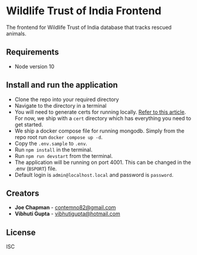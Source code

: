 # Wildlife Trust of India Frontend

The frontend for Wildlife Trust of India database that tracks rescued animals.

## Requirements

- Node version 10

## Install and run the application

- Clone the repo into your required directory
- Navigate to the directory in a terminal
- You will need to generate certs for running locally. [Refer to this article](https://devcenter.heroku.com/articles/ssl-certificate-self). For now, we ship with a `cert` directory which has everything you need to get started.
- We ship a docker compose file for running mongodb. Simply from the repo root run `docker compose up -d`.
- Copy the `.env.sample` to `.env`.
- Run `npm install` in the terminal.
- Run `npm run devstart` from the terminal.
- The application will be running on port 4001. This can be changed in the .env (`BSPORT`) file.
- Default login is `admin@localhost.local` and password is `password`.

## Creators

- **Joe Chapman** - [contemno82@gmail.com](mailto:contemno82@gmail.com)
- **Vibhuti Gupta** - [vibhutigupta@hotmail.com](mailto:vibhutigupta@hotmail.com)

## License

ISC
